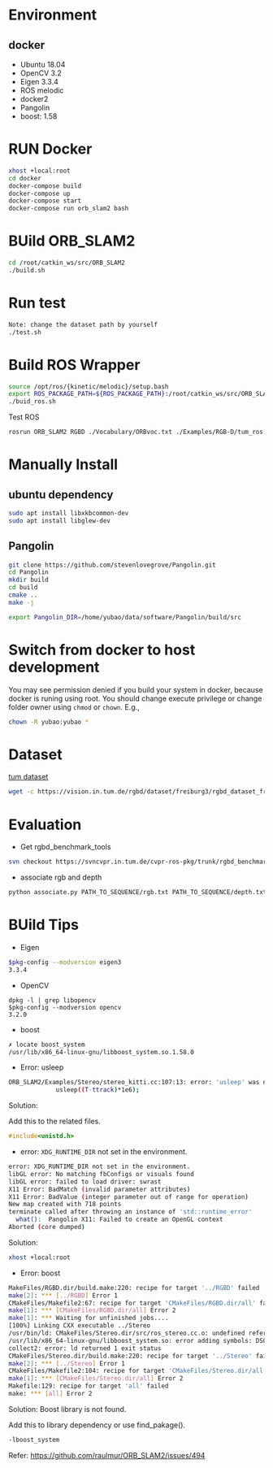 # Environment
## docker
- Ubuntu 18.04
- OpenCV 3.2
- Eigen 3.3.4
- ROS melodic
- docker2
- Pangolin
- boost: 1.58

# RUN Docker
```sh
xhost +local:root
cd docker
docker-compose build
docker-compose up
docker-compose start
docker-compose run orb_slam2 bash
```

# BUild ORB_SLAM2
```sh
cd /root/catkin_ws/src/ORB_SLAM2
./build.sh
```
# Run test
```sh
Note: change the dataset path by yourself
./test.sh
```
# Build ROS Wrapper
```sh
source /opt/ros/{kinetic/melodic}/setup.bash
export ROS_PACKAGE_PATH=${ROS_PACKAGE_PATH}:/root/catkin_ws/src/ORB_SLAM2/Examples/ROS
./buid_ros.sh
```

Test ROS
```sh
rosrun ORB_SLAM2 RGBD ./Vocabulary/ORBvoc.txt ./Examples/RGB-D/tum_ros.yaml /camera/depth_registered/image_raw:=/camera/depth/image /camera/rgb/image_raw:=/camera/rgb/image_color
```

# Manually Install
## ubuntu dependency
```sh
sudo apt install libxkbcommon-dev
sudo apt install libglew-dev
```
## Pangolin
```sh
git clone https://github.com/stevenlovegrove/Pangolin.git
cd Pangolin
mkdir build
cd build
cmake ..
make -j

export Pangolin_DIR=/home/yubao/data/software/Pangolin/build/src
```



# Switch from docker to host development
You may see permission denied if you build your system in docker, because docker is runing using root. You should change execute privilege or change folder owner using ``chmod`` or ``chown``.
E.g.,
```sh
chown -R yubao:yubao *
```

# Dataset
[tum dataset](https://vision.in.tum.de/data/datasets/rgbd-dataset/download)
```sh
wget -c https://vision.in.tum.de/rgbd/dataset/freiburg3/rgbd_dataset_freiburg3_walking_static.tgz
```

# Evaluation
- Get rgbd_benchmark_tools
```sh
svn checkout https://svncvpr.in.tum.de/cvpr-ros-pkg/trunk/rgbd_benchmark/rgbd_benchmark_tools
```
- associate rgb and depth
```sh
python associate.py PATH_TO_SEQUENCE/rgb.txt PATH_TO_SEQUENCE/depth.txt > associations.txt
```


# BUild Tips
- Eigen
```sh
$pkg-config --modversion eigen3
3.3.4
```
- OpenCV
```
dpkg -l | grep libopencv
$pkg-config --modversion opencv
3.2.0
```
- boost
```sh
✗ locate boost_system
/usr/lib/x86_64-linux-gnu/libboost_system.so.1.58.0
```

- Error: usleep
```sh
ORB_SLAM2/Examples/Stereo/stereo_kitti.cc:107:13: error: 'usleep' was not declared in this scope
             usleep((T-ttrack)*1e6);
```
Solution:

Add this to the related files.
```cpp
#include<unistd.h>
```

- error: ``XDG_RUNTIME_DIR`` not set in the environment.
```sh
error: XDG_RUNTIME_DIR not set in the environment.
libGL error: No matching fbConfigs or visuals found
libGL error: failed to load driver: swrast
X11 Error: BadMatch (invalid parameter attributes)
X11 Error: BadValue (integer parameter out of range for operation)
New map created with 718 points
terminate called after throwing an instance of 'std::runtime_error'
  what():  Pangolin X11: Failed to create an OpenGL context
Aborted (core dumped)
```
Solution:
```sh
xhost +local:root
```

- Error: boost
```sh
MakeFiles/RGBD.dir/build.make:220: recipe for target '../RGBD' failed
make[2]: *** [../RGBD] Error 1
CMakeFiles/Makefile2:67: recipe for target 'CMakeFiles/RGBD.dir/all' failed
make[1]: *** [CMakeFiles/RGBD.dir/all] Error 2
make[1]: *** Waiting for unfinished jobs....
[100%] Linking CXX executable ../Stereo
/usr/bin/ld: CMakeFiles/Stereo.dir/src/ros_stereo.cc.o: undefined reference to symbol '_ZN5boost6system15system_categoryEv'
/usr/lib/x86_64-linux-gnu/libboost_system.so: error adding symbols: DSO missing from command line
collect2: error: ld returned 1 exit status
CMakeFiles/Stereo.dir/build.make:220: recipe for target '../Stereo' failed
make[2]: *** [../Stereo] Error 1
CMakeFiles/Makefile2:104: recipe for target 'CMakeFiles/Stereo.dir/all' failed
make[1]: *** [CMakeFiles/Stereo.dir/all] Error 2
Makefile:129: recipe for target 'all' failed
make: *** [all] Error 2
```

Solution:
Boost library is not found.

Add this to library dependency or use find_pakage().
```sh
-lboost_system
```
Refer: https://github.com/raulmur/ORB_SLAM2/issues/494
